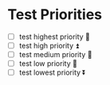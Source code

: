 # Test Priorities

- [ ] test highest priority  🔺
- [ ] test high priority  ⏫
- [ ] test medium priority 🔼
- [ ] test low priority 🔽
- [ ] test lowest priority  ⏬
